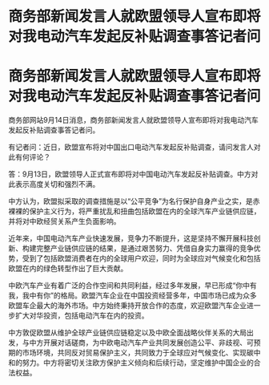 # 商务部新闻发言人就欧盟领导人宣布即将对我电动汽车发起反补贴调查事答记者问

# 商务部新闻发言人就欧盟领导人宣布即将对我电动汽车发起反补贴调查事答记者问

商务部网站9月14日消息，商务部新闻发言人就欧盟领导人宣布即将对我电动汽车发起反补贴调查事答记者问。

有记者问：近日，欧盟宣布将对中国出口电动汽车发起反补贴调查，请问发言人对此有何评论？

答：9月13日，欧盟领导人正式宣布即将对中国电动汽车发起反补贴调查。中方对此表示高度关切和强烈不满。

中方认为，欧盟拟采取的调查措施是以“公平竞争”为名行保护自身产业之实，是赤裸裸的保护主义行为，将严重扰乱和扭曲包括欧盟在内的全球汽车产业链供应链，并将对中欧经贸关系产生负面影响。

近年来，中国电动汽车产业快速发展，竞争力不断提升，这是坚持不懈开展科技创新、构建完整产业链供应链的结果，是通过艰苦努力、凭借自身实力赢得的竞争优势，受到了包括欧盟消费者在内的全球用户欢迎，同时为全球应对气候变化和包括欧盟在内的绿色转型作出了巨大贡献。

中欧汽车产业有着广泛的合作空间和共同利益，经过多年发展，早已形成“你中有我，我中有你”的格局。欧盟汽车企业在中国投资经营多年，中国市场已成为众多欧盟车企最大的海外市场。中方始终秉持开放合作的态度，欢迎欧盟汽车企业进一步扩大对华投资，包括电动汽车在内的投资。

中方敦促欧盟从维护全球产业链供应链稳定以及中欧全面战略伙伴关系的大局出发，与中方开展对话磋商，为中欧电动汽车产业共同发展创造公平、非歧视、可预期的市场环境，共同反对贸易保护主义，共同致力于全球应对气候变化、实现碳中和的努力。中方将密切关注欧方保护主义倾向和后续行动，坚定维护中国企业的合法权益。

